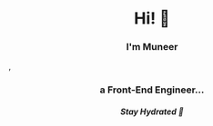 <h1 align="center" color="red">Hi! 🤖</h1>

<h3 align="center">I'm Muneer</h3>, <h3 align="center" text-color>a Front-End Engineer...</h3>

<h5 align="center">Stay Hydrated 🥤</h5>





